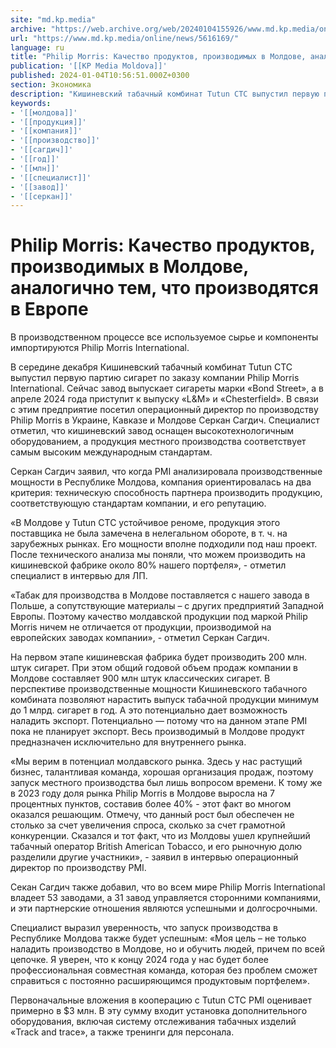 ```yaml
---
site: "md.kp.media"
archive: "https://web.archive.org/web/20240104155926/www.md.kp.media/online/news/5616169/"
url: "https://www.md.kp.media/online/news/5616169/"
language: ru
title: "Philip Morris: Качество продуктов, производимых в Молдове, аналогично тем, что производятся в Европе"
publication: '[[KP Media Moldova]]'
published: 2024-01-04T10:56:51.000Z+0300
section: Экономика
description: "Кишиневский табачный комбинат Tutun CTC выпустил первую партию сигарет по заказу компании Philip Morris International"
keywords:
- '[[молдова]]'
- '[[продукция]]'
- '[[компания]]'
- '[[производство]]'
- '[[сагдич]]'
- '[[год]]'
- '[[млн]]'
- '[[специалист]]'
- '[[завод]]'
- '[[серкан]]'
---
```


# Philip Morris: Качество продуктов, производимых в Молдове, аналогично тем, что производятся в Европе

В производственном процессе все используемое сырье и компоненты импортируются Philip Morris International.

В середине декабря Кишиневский табачный комбинат Tutun CTC выпустил первую партию сигарет по заказу компании Philip Morris International. Сейчас завод выпускает сигареты марки «Bond Street», а в апреле 2024 года приступит к выпуску «L&M» и «Chesterfield». В связи с этим предприятие посетил операционный директор по производству Philip Morris в Украине, Кавказе и Молдове Серкан Сагдич. Специалист отметил, что кишиневский завод оснащен высокотехнологичным оборудованием, а продукция местного производства соответствует самым высоким международным стандартам.

Серкан Сагдич заявил, что когда PMI анализировала производственные мощности в Республике Молдова, компания ориентировалась на два критерия: техническую способность партнера производить продукцию, соответствующую стандартам компании, и его репутацию.

«В Молдове у Tutun CTC устойчивое реноме, продукция этого поставщика не была замечена в нелегальном обороте, в т. ч. на зарубежных рынках. Его мощности вполне подходили под наш проект. После технического анализа мы поняли, что можем производить на кишиневской фабрике около 80% нашего портфеля», - отметил специалист в интервью для ЛП.

«Табак для производства в Молдове поставляется с нашего завода в Польше, а сопутствующие материалы – с других предприятий Западной Европы. Поэтому качество молдавской продукции под маркой Philip Morris ничем не отличается от продукции, производимой на европейских заводах компании», - отметил Серкан Сагдич.

На первом этапе кишиневская фабрика будет производить 200 млн. штук сигарет. При этом общий годовой объем продаж компании в Молдове составляет 900 млн штук классических сигарет. В перспективе производственные мощности Кишиневского табачного комбината позволяют нарастить выпуск табачной продукции минимум до 1 млрд. сигарет в год. А это потенциально дает возможность наладить экспорт. Потенциально — потому что на данном этапе PMI пока не планирует экспорт. Весь производимый в Молдове продукт предназначен исключительно для внутреннего рынка.

«Мы верим в потенциал молдавского рынка. Здесь у нас растущий бизнес, талантливая команда, хорошая организация продаж, поэтому запуск местного производства был лишь вопросом времени. К тому же в 2023 году доля рынка Philip Morris в Молдове выросла на 7 процентных пунктов, составив более 40% - этот факт во многом оказался решающим. Отмечу, что данный рост был обеспечен не столько за счет увеличения спроса, сколько за счет грамотной конкуренции. Сказался и тот факт, что из Молдовы ушел крупнейший табачный оператор British American Tobacco, и его рыночную долю разделили другие участники», - заявил в интервью операционный директор по производству PMI.

Секан Сагдич также добавил, что во всем мире Philip Morris International владеет 53 заводами, а 31 завод управляется сторонними компаниями, и эти партнерские отношения являются успешными и долгосрочными.

Специалист выразил уверенность, что запуск производства в Республике Молдова также будет успешным: «Моя цель – не только наладить производство в Молдове, но и обучить людей, причем по всей цепочке. Я уверен, что к концу 2024 года у нас будет более профессиональная совместная команда, которая без проблем сможет справиться с постоянно расширяющимся продуктовым портфелем».

Первоначальные вложения в кооперацию с Tutun CTC PMI оценивает примерно в $3 млн. В эту сумму входит установка дополнительного оборудования, включая систему отслеживания табачных изделий «Track and trace», а также тренинги для персонала.
